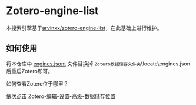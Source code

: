 # Zotero-engine-list

本搜索引擎基于[arvinxx/zotero-engine-list](https://github.com/arvinxx/zotero-engine-list)，在此基础上进行维护。


## 如何使用

将本仓库中 [engines.jsont](engines.json) 文件替换掉 ``Zotero数据储存文件夹``\locate\engines.json 后重启Zotero即可。

如何查看Zotero位于哪里？

依次点击 Zotero-编辑-设置-高级-数据储存位置
